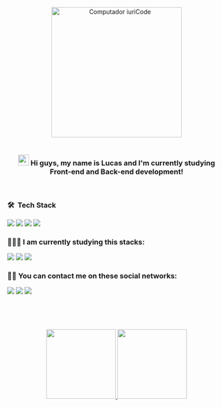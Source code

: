 <div align="center">
<img src="https://raw.githubusercontent.com/MicaelliMedeiros/micaellimedeiros/master/image/computer-illustration.png" min-width="400px" max-width="400px" width="300px" align="center" alt="Computador iuriCode">
</div>
<br>
<h3 align="center"> 
  <img src="https://raw.githubusercontent.com/kaueMarques/kaueMarques/master/hi.gif" width="25px">  Hi guys, my name is Lucas and I'm currently studying Front-end and Back-end development! 
</h3>
<br>
<h3 align="left">
 🛠 &nbsp;Tech Stack
</h3>
  <p align="left">
  <img src="https://img.shields.io/badge/HTML5-E34F26?style=for-the-badge&logo=html5&logoColor=white">
  <img src="https://img.shields.io/badge/CSS3-1572B6?style=for-the-badge&logo=css3&logoColor=white">
  <img src="https://img.shields.io/badge/JavaScript-323330?style=for-the-badge&logo=javascript&logoColor=F7DF1E">
  <img src="https://img.shields.io/badge/Node.js-43853D?style=for-the-badge&logo=node.js&logoColor=white">
  </p>
  
<h3 align="left">
 👨🏻‍🔧 I am currently studying this stacks:
</h3>

<p align="left">
  <img src="https://img.shields.io/badge/TypeScript-007ACC?style=for-the-badge&logo=typescript&logoColor=white">
  <img src="https://img.shields.io/badge/React-20232A?style=for-the-badge&logo=react&logoColor=61DAFB">
  <img src="https://img.shields.io/badge/React_Native-20232A?style=for-the-badge&logo=react&logoColor=61DAFB">
</p>


<h3 align="left">
  ✍🏼 <strong> You can contact me on these social networks: </strong>
</h3>

<p align="left">
  <a href="mailto:lucassantos1662@gmail.com" alt="Gmail">
  <img src="https://img.shields.io/badge/Gmail-D14836?style=for-the-badge&logo=gmail&logoColor=white" /></a>

  <a href="https://www.linkedin.com/in/lucas-damasceno07/" alt="Linkedin">
  <img src="https://img.shields.io/badge/LinkedIn-0077B5?style=for-the-badge&logo=linkedin&logoColor=white" /></a>

  <a href="https://www.instagram.com/showlucas_/" alt="Instagram">
  <img src="https://img.shields.io/badge/Instagram-E4405F?style=for-the-badge&logo=instagram&logoColor=white"/></a>
</p><br> 

##

<br>
<div align="center">
  <a href="https://github.com/lucasds2">
  <img height="160em" src="https://github-readme-stats.vercel.app/api?username=lucasds2&show_icons=true&theme=tokyonight&include_all_commits=true&count_private=true"/>
  <img height="160em" src="https://github-readme-stats.vercel.app/api/top-langs/?username=lucasds2&layout=compact&langs_count=7&theme=tokyonight"/>
</div>
